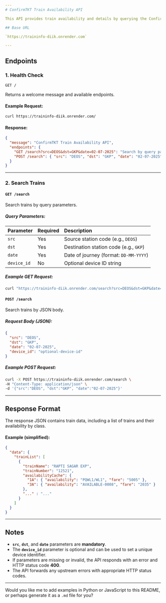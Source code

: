 ```yaml
---
# ConfirmTKT Train Availability API

This API provides train availability and details by querying the ConfirmTKT train data API.

## Base URL

`https://traininfo-diik.onrender.com`

---
```


## Endpoints

### 1. Health Check

`GET /`

Returns a welcome message and available endpoints.

#### Example Request:

```bash
curl https://traininfo-diik.onrender.com/
```

#### Response:

```json
{
  "message": "ConfirmTKT Train Availability API",
  "endpoints": {
    "GET /search?src=DEOS&dst=GKP&date=02-07-2025": "Search by query params",
    "POST /search": { "src": "DEOS", "dst": "GKP", "date": "02-07-2025", "device_id": "..." }
  }
}
```

---

### 2. Search Trains

#### `GET /search`

Search trains by query parameters.

##### Query Parameters:

| Parameter   | Required | Description                        |
| :---------- | :------- | :--------------------------------- |
| `src`       | Yes      | Source station code (e.g., `DEOS`) |
| `dst`       | Yes      | Destination station code (e.g., `GKP`) |
| `date`      | Yes      | Date of journey (format: `DD-MM-YYYY`) |
| `device_id` | No       | Optional device ID string          |

##### Example GET Request:

```bash
curl "https://traininfo-diik.onrender.com/search?src=DEOS&dst=GKP&date=02-07-2025"
```

#### `POST /search`

Search trains by JSON body.

##### Request Body (JSON):

```json
{
  "src": "DEOS",
  "dst": "GKP",
  "date": "02-07-2025",
  "device_id": "optional-device-id"
}
```

##### Example POST Request:

```bash
curl -X POST https://traininfo-diik.onrender.com/search \
-H "Content-Type: application/json" \
-d '{"src":"DEOS", "dst":"GKP", "date":"02-07-2025"}'
```

---

## Response Format

The response JSON contains train data, including a list of trains and their availability by class.

#### Example (simplified):

```json
{
  "data": {
    "trainList": [
      {
        "trainName": "RAPTI SAGAR EXP",
        "trainNumber": "12521",
        "availabilityCache": {
          "1A": { "availability": "PQWL1/WL1", "fare": "5005" },
          "3A": { "availability": "AVAILABLE-0008", "fare": "2035" }
        },
        "..." : "..."
      }
    ]
  }
}
```

---

## Notes

* **`src`**, **`dst`**, and **`date`** parameters are **mandatory**.
* The **`device_id`** parameter is optional and can be used to set a unique device identifier.
* If parameters are missing or invalid, the API responds with an error and HTTP status code **400**.
* The API forwards any upstream errors with appropriate HTTP status codes.

---

Would you like me to add examples in Python or JavaScript to this README, or perhaps generate it as a `.md` file for you?